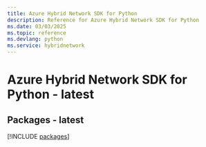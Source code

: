 ```yaml
---
title: Azure Hybrid Network SDK for Python
description: Reference for Azure Hybrid Network SDK for Python
ms.date: 03/03/2025
ms.topic: reference
ms.devlang: python
ms.service: hybridnetwork
---
```

# Azure Hybrid Network SDK for Python - latest
## Packages - latest
[!INCLUDE [packages](hybrid-network-index.md)]